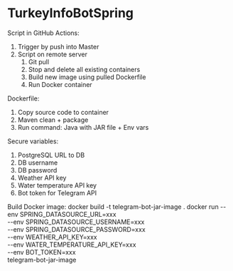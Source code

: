 # TurkeyInfoBotSpring

Script in GitHub Actions:
1. Trigger by push into Master
2. Script on remote server
   1. Git pull
   2. Stop and delete all existing containers
   3. Build new image using pulled Dockerfile
   4. Run Docker container

Dockerfile:
1. Copy source code to container
2. Maven clean + package
3. Run command: Java with JAR file + Env vars

Secure variables:
1. PostgreSQL URL to DB
2. DB username
3. DB password
4. Weather API key
5. Water temperature API key
6. Bot token for Telegram API

Build Docker image:
docker build -t telegram-bot-jar-image .
docker run --env SPRING_DATASOURCE_URL=xxx \
            --env SPRING_DATASOURCE_USERNAME=xxx \
            --env SPRING_DATASOURCE_PASSWORD=xxx \
            --env WEATHER_API_KEY=xxx \
            --env WATER_TEMPERATURE_API_KEY=xxx \
            --env BOT_TOKEN=xxx \
            telegram-bot-jar-image  